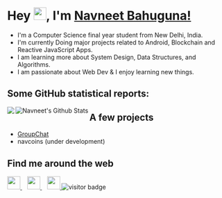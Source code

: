 # Hey <img src="https://github.com/TheDudeThatCode/TheDudeThatCode/blob/master/Assets/Hi.gif" width="29px">, I'm [Navneet Bahuguna!](https://www.linkedin.com/in/code2me/)

- I'm a Computer Science final year student from New Delhi, India. 
- I'm currently Doing major projects related to Android, Blockchain and Reactive JavaScript Apps. 
- I am learning more about System Design, Data Structures, and Algorithms.
- I am passionate about Web Dev & I enjoy learning new things. 


## Some GitHub statistical reports:

<p>
  <img  align="left" src="https://github-readme-stats.vercel.app/api/top-langs/?username=code2me&hide_langs_below=1&theme=dracula&line_height=27&layout=compact" />
  <img  align="left" src="https://github-readme-stats.vercel.app/api?username=code2me&show_icons=true&count_private=true&include_all_commits=true&theme=dracula&line_height=21" 
        alt="Navneet's Github Stats" />
</p>


## A few projects

- [GroupChat](https://groupchat007.herokuapp.com/)
- navcoins (under development)


## Find me around the web

</p>
<p align='left'>
  <a href="https://twitter.com/code2do">
    <img height="30" src="https://github.com/WaylonWalker/WaylonWalker/blob/main/icon/twitter.png?raw=true">
  </a>&nbsp;&nbsp;
  
  <a href="https://www.instagram.com/xeqnav/">
    <img height="30" src="https://github.com/WaylonWalker/WaylonWalker/blob/main/icon/instagram.jpg?raw=true">
  </a>&nbsp;&nbsp;
  
  <a href="https://www.linkedin.com/in/code2me/">
    <img height="30" src="https://github.com/WaylonWalker/WaylonWalker/blob/main/icon/linkedin.png?raw=true">
  </a>
  
  <img src="https://visitor-badge.laobi.icu/badge?page_id=code2me.code2me" alt="visitor badge"/>    
</p>
